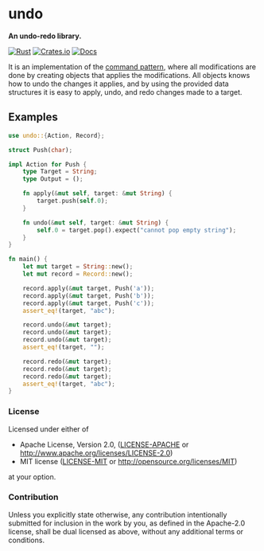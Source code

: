 # undo

**An undo-redo library.**

[![Rust](https://github.com/evenorog/undo/actions/workflows/rust.yml/badge.svg)](https://github.com/evenorog/undo/actions/workflows/rust.yml)
[![Crates.io](https://img.shields.io/crates/v/undo.svg)](https://crates.io/crates/undo)
[![Docs](https://docs.rs/undo/badge.svg)](https://docs.rs/undo)

It is an implementation of the [command pattern](https://en.wikipedia.org/wiki/Command_pattern),
where all modifications are done by creating objects that applies the modifications.
All objects knows how to undo the changes it applies, and by using the provided data
structures it is easy to apply, undo, and redo changes made to a target.

## Examples

```rust
use undo::{Action, Record};

struct Push(char);

impl Action for Push {
    type Target = String;
    type Output = ();

    fn apply(&mut self, target: &mut String) {
        target.push(self.0);
    }

    fn undo(&mut self, target: &mut String) {
        self.0 = target.pop().expect("cannot pop empty string");
    }
}

fn main() {
    let mut target = String::new();
    let mut record = Record::new();

    record.apply(&mut target, Push('a'));
    record.apply(&mut target, Push('b'));
    record.apply(&mut target, Push('c'));
    assert_eq!(target, "abc");

    record.undo(&mut target);
    record.undo(&mut target);
    record.undo(&mut target);
    assert_eq!(target, "");

    record.redo(&mut target);
    record.redo(&mut target);
    record.redo(&mut target);
    assert_eq!(target, "abc");
}
```

### License

Licensed under either of

 * Apache License, Version 2.0, ([LICENSE-APACHE](LICENSE-APACHE) or http://www.apache.org/licenses/LICENSE-2.0)
 * MIT license ([LICENSE-MIT](LICENSE-MIT) or http://opensource.org/licenses/MIT)

at your option.

### Contribution

Unless you explicitly state otherwise, any contribution intentionally submitted
for inclusion in the work by you, as defined in the Apache-2.0 license, shall be dual licensed as above, without any
additional terms or conditions.
